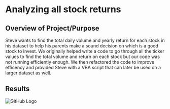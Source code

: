 # Analyzing all stock returns

## Overview of Project/Purpose
Steve wants to find the total daily volume and yearly return for each stock in his dataset to help his parents make a sound decision on which is a good stock to invest. We originally helped write a code to go through all the ticker values to find the total volume and return on each stock but our code was not running efficiently enough. We then refactored the code to improve efficency and provided Steve with a VBA script that can later be used on a larger dataset as well.


## Results


![GitHub Logo](/resources/VBA_Challenge_2017)
